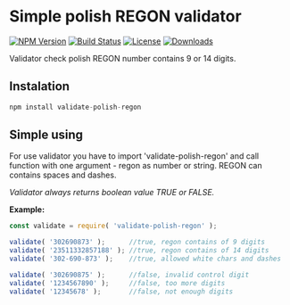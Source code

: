 # Simple polish REGON validator

[![NPM Version][npm-version]][npm-url]
[![Build Status][travis-image]][travis-url]
[![License][license-image]][license-url]
[![Downloads][downloads-image]][npm-url]

Validator check polish REGON number contains 9 or 14 digits.

## Instalation ##
```javascript
npm install validate-polish-regon
```


## Simple using ##
For use validator you have to import 'validate-polish-regon' and call function with one argument - regon as number or string. REGON can contains spaces and dashes.

*Validator always returns boolean value TRUE or FALSE.*

**Example:**
```javascript
const validate = require( 'validate-polish-regon' );

validate( '302690873' );      //true, regon contains of 9 digits
validate( '23511332857188' ); //true, regon contains of 14 digits
validate( '302-690-873' );    //true, allowed white chars and dashes

validate( '302690875' );      //false, invalid control digit
validate( '1234567890' );     //false, too more digits
validate( '12345678' );       //false, not enough digits
```

<!-- vars -->
[npm-version]:https://img.shields.io/npm/v/validate-polish-regon.svg?style=flat-square
[npm-url]: https://npmjs.org/package/validate-polish-regon
[license-image]:https://img.shields.io/badge/license-MIT-blue.svg?style=flat-square
[license-url]: #license
[travis-image]:https://img.shields.io/travis/drogimex/validate-polish-regon.svg?style=flat-square
[travis-url]:https://travis-ci.org/drogimex/validate-polish-regon
[downloads-image]: http://img.shields.io/npm/dm/validate-polish-regon.svg?style=flat-square
